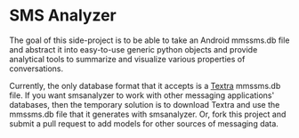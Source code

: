 SMS Analyzer
============

The goal of this side-project is to be able to take an Android mmssms.db
file and abstract it into easy-to-use generic python objects and provide
analytical tools to summarize and visualize various properties of conversations.

Currently, the only database format that it accepts is a [Textra][Textra] mmssms.db file.
If you want smsanalyzer to work with other messaging applications' databases,
then the temporary solution is to download Textra and use the mmssms.db file
that it generates with smsanalyzer.
Or, fork this project and submit a pull request to add models for other sources
of messaging data.

[Textra]: https://play.google.com/store/apps/details?id=com.textra

